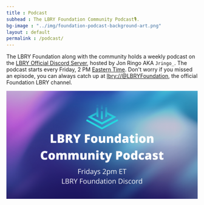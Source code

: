 ```yaml
---
title : Podcast
subhead : The LBRY Foundation Community Podcast🎙️.
bg-image : "../img/foundation-podcast-background-art.png"
layout : default
permalink : /podcast/
---
```


The LBRY Foundation along with the community holds a weekly podcast on the [LBRY Official Discord Server](https://lbry.com/chat), hosted by Jon Ringo AKA `Jringo_`.
The podcast starts every Friday, 2 PM [Eastern Time](https://time.is/ET). Don't worry if you missed an episode, you can always catch up at [lbry://@LBRYFoundation](https://open.lbry.com/@LBRYFoundation:0), the official Foundation LBRY channel.

![podcast!](../img/podcast-img.png)
